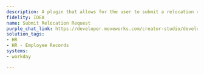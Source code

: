 ```yaml
---
description: A plugin that allows for the user to submit a relocation request seamlessly.
fidelity: IDEA
name: Submit Relocation Request
purple_chat_link: https://developer.moveworks.com/creator-studio/developer-tools/purple-chat-builder/?workspace=%7B%22title%22%3A%22My+Workspace%22%2C%22botSettings%22%3A%7B%7D%2C%22mocks%22%3A%5B%7B%22id%22%3A6991%2C%22title%22%3A%22Mock+1%22%2C%22transcript%22%3A%7B%22settings%22%3A%7B%22colorStyle%22%3A%22LIGHT%22%2C%22startTime%22%3A%2211%3A43+AM%22%2C%22defaultPerson%22%3A%22GWEN%22%2C%22editable%22%3Atrue%7D%2C%22messages%22%3A%5B%7B%22from%22%3A%22USER%22%2C%22text%22%3A%22I%27m+planning+to+relocate+to+San+Francisco.+Can+you+help+me+with+the+relocation+request%3F%22%7D%2C%7B%22from%22%3A%22ANNOTATION%22%2C%22text%22%3A%22%3Cp%3E%E2%9C%85+Working+on+%3Cb%3ERelocate+To+San+Francisco%3C%2Fb%3E%3Cbr%3E%E2%8F%B3+Calling+Plugin+%3Cb%3ESubmit+Relocation+Request%3C%2Fb%3E%3C%2Fp%3E%22%7D%2C%7B%22from%22%3A%22BOT%22%2C%22text%22%3A%22Absolutely%2C+happy+to+help+with+your+relocation%21+Just+to+confirm%2C+you%27re+moving+from+Mountain+View+to+San+Francisco%2C+right%3F%22%7D%2C%7B%22from%22%3A%22USER%22%2C%22text%22%3A%22Yes%2C+that%27s+correct.%22%7D%2C%7B%22from%22%3A%22BOT%22%2C%22text%22%3A%22%3Cp%3EYour+relocation+request+to+move+from+Mountain+View+to+San+Francisco+has+been+submitted+and+is+now+awaiting+your+manager%27s+approval.+Is+there+any+other+assistance+I+can+provide%3F+%F0%9F%91%8D%3C%2Fp%3E%22%7D%5D%7D%7D%5D%7D
solution_tags:
- HR
- HR - Employee Records
systems:
- workday

---
```

